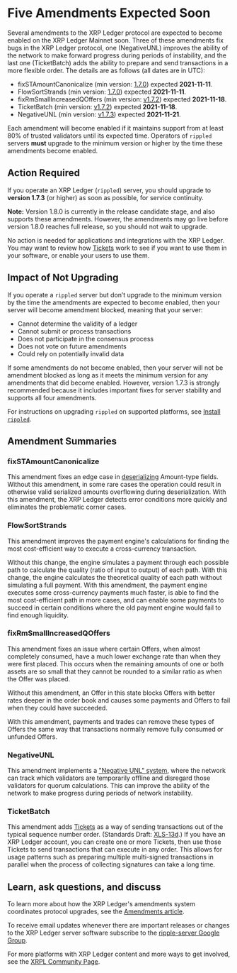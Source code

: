 # Five Amendments Expected Soon

Several amendments to the XRP Ledger protocol are expected to become enabled on the XRP Ledger Mainnet soon. Three of these amendments fix bugs in the XRP Ledger protocol, one (NegativeUNL) improves the ability of the network to make forward progress during periods of instability, and the last one (TicketBatch) adds the ability to prepare and send transactions in a more flexible order. The details are as follows (all dates are in UTC):

- fixSTAmountCanonicalize (min version: [1.7.0](https://xrpl.org/blog/2021/rippled-1.7.0.html)) expected **2021-11-11**.
- FlowSortStrands (min version: [1.7.0](https://xrpl.org/blog/2021/rippled-1.7.0.html)) expected **2021-11-11**.
- fixRmSmallIncreasedQOffers (min version: [v1.7.2](https://xrpl.org/blog/2021/rippled-1.7.2.html)) expected **2021-11-18**.
- TicketBatch (min version: [v1.7.2](https://xrpl.org/blog/2021/rippled-1.7.2.html)) expected **2021-11-18**.
- NegativeUNL (min version: [v1.7.3](https://xrpl.org/blog/2021/rippled-1.7.3.html)) expected **2021-11-21**.

Each amendment will become enabled if it maintains support from at least 80% of trusted validators until its expected time. Operators of `rippled` servers **must** upgrade to the minimum version or higher by the time these amendments become enabled.

<!-- BREAK -->

## Action Required

If you operate an XRP Ledger (`rippled`) server, you should upgrade to **version 1.7.3** (or higher) as soon as possible, for service continuity.

**Note:** Version 1.8.0 is currently in the release candidate stage, and also supports these amendments. However, the amendments may go live before version 1.8.0 reaches full release, so you should not wait to upgrade.

No action is needed for applications and integrations with the XRP Ledger. You may want to review how [Tickets](https://xrpl.org/tickets.html) work to see if you want to use them in your software, or enable your users to use them.

## Impact of Not Upgrading

If you operate a `rippled` server but don’t upgrade to the minimum version by the time the amendments are expected to become enabled, then your server will become amendment blocked, meaning that your server:

* Cannot determine the validity of a ledger
* Cannot submit or process transactions
* Does not participate in the consensus process
* Does not vote on future amendments
* Could rely on potentially invalid data

If some amendments do not become enabled, then your server will not be amendment blocked as long as it meets the minimum version for any amendments that did become enabled. However, version 1.7.3 is strongly recommended because it includes important fixes for server stability and supports all four amendments.

For instructions on upgrading `rippled` on supported platforms, see [Install `rippled`](https://xrpl.org/install-rippled.html).

## Amendment Summaries

### fixSTAmountCanonicalize

This amendment fixes an edge case in [deserializing](https://xrpl.org/serialization.html) Amount-type fields. Without this amendment, in some rare cases the operation could result in otherwise valid serialized amounts overflowing during deserialization. With this amendment, the XRP Ledger detects error conditions more quickly and eliminates the problematic corner cases.


### FlowSortStrands

This amendment improves the payment engine's calculations for finding the most cost-efficient way to execute a cross-currency transaction.

Without this change, the engine simulates a payment through each possible path to calculate the quality (ratio of input to output) of each path. With this change, the engine calculates the theoretical quality of each path without simulating a full payment. With this amendment, the payment engine executes some cross-currency payments much faster, is able to find the most cost-efficient path in more cases, and can enable some payments to succeed in certain conditions where the old payment engine would fail to find enough liquidity.


### fixRmSmallIncreasedQOffers

This amendment fixes an issue where certain Offers, when almost completely consumed, have a much lower exchange rate than when they were first placed. This occurs when the remaining amounts of one or both assets are so small that they cannot be rounded to a similar ratio as when the Offer was placed.

Without this amendment, an Offer in this state blocks Offers with better rates deeper in the order book and causes some payments and Offers to fail when they could have succeeded.

With this amendment, payments and trades can remove these types of Offers the same way that transactions normally remove fully consumed or unfunded Offers.


### NegativeUNL

This amendment implements a ["Negative UNL" system](https://xrpl.org/negative-unl.html), where the network can track which validators are temporarily offline and disregard those validators for quorum calculations. This can improve the ability of the network to make progress during periods of network instability.


### TicketBatch

This amendment adds [Tickets](https://xrpl.org/tickets.html) as a way of sending transactions out of the typical sequence number order. (Standards Draft: [XLS-13d](https://github.com/XRPLF/XRPL-Standards/issues/16).) If you have an XRP Ledger account, you can create one or more Tickets, then use those Tickets to send transactions that can execute in any order. This allows for usage patterns such as preparing multiple multi-signed transactions in parallel when the process of collecting signatures can take a long time.


## Learn, ask questions, and discuss

To learn more about how the XRP Ledger's amendments system coordinates protocol upgrades, see the [Amendments article](https://xrpl.org/amendments.html).

To receive email updates whenever there are important releases or changes to the XRP Ledger server software subscribe to the [ripple-server Google Group](https://groups.google.com/forum/#!forum/ripple-server).

For more platforms with XRP Ledger content and more ways to get involved, see the [XRPL Community Page](https://xrpl.org/contribute.html).